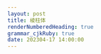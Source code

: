```yaml
---
layout: post
title: 棱柱体
renderNumberedHeading: true
grammar_cjkRuby: true
date: 202304-17 14:00:00
---
```

<!DOCTYPE html>
<html lang="en">
  <head>
    <meta charset="UTF-8" />
    <meta http-equiv="X-UA-Compatible" content="IE=edge" />
    <meta name="viewport" content="width=device-width, initial-scale=1.0" />
    <title>Document</title>
    <style>
      .columnarBody {
        margin: 200px;
        position: relative;
        transform-style: preserve-3d;
        transform: rotateX(-20deg);
      }
      .columnarBody div {
        width: 20px;
        height: 100px;
        position: absolute;
      }

      .right {
        transform: rotateY(210deg) translateY(-2px) translateZ(-10px);
        background-image: linear-gradient(#0c63ce, #83c8ee);
        animation: run 2s forwards;
      }
      .front {
        transform: translateX(-8px) rotateY(-60deg);
        background-image: linear-gradient(#0c63ce, #83c8ee);
        box-shadow: inset 0px 0px 15px 0px #0c63ce;
        animation: run 2s forwards;
      }
      .top {
        height: 20px !important;
        background-image: linear-gradient(#0c63ce, #83c8ee);
        transform: rotateX(90deg) rotateZ(-31deg) translateZ(12px);
        left: 0px;
        animation: run 2s forwards;
      }
      @keyframes run {
        0% {
          height: 0;
          top: 200px;
        }
        100% {
          height: 100px;
          top: 100px;
        }
      }
    </style>
  </head>
  <body>
    <div class="content">
      <div class="front"></div>
      <div class="right"></div>
      <div class="top"></div>
    </div>
  </body>
</html>
